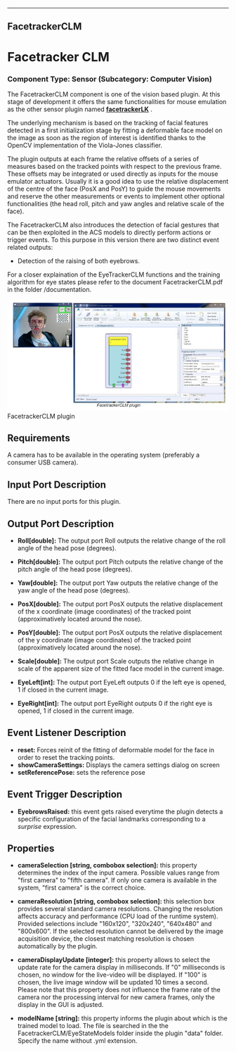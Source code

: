   
---
FacetrackerCLM
---

# Facetracker CLM

### Component Type: Sensor (Subcategory: Computer Vision)

The FacetrackerCLM component is one of the vision based plugin. At this stage of development it offers the same functionalities for mouse emulation as the other sensor plugin named **[facetrackerLK](FacetrackerLK.htm)** .

The underlying mechanism is based on the tracking of facial features detected in a first initialization stage by fitting a deformable face model on the image as soon as the region of interest is identified thanks to the OpenCV implementation of the Viola-Jones classifier.

The plugin outputs at each frame the relative offsets of a series of measures based on the tracked points with respect to the previous frame. These offsets may be integrated or used directly as inputs for the mouse emulator actuators. Usually it is a good idea to use the relative displacement of the centre of the face (PosX and PosY) to guide the mouse movements and reserve the other measurements or events to implement other optional functionalities (the head roll, pitch and yaw angles and relative scale of the face).

The FacetrackerCLM also introduces the detection of facial gestures that can be then exploited in the ACS models to directly perform actions or trigger events. To this purpose in this version there are two distinct event related outputs:

*   Detection of the raising of both eyebrows.

For a closer explaination of the EyeTrackerCLM functions and the training algorithm for eye states please refer to the document FacetrackerCLM.pdf in the folder /documentation.

![Screenshot: FacetrackerCLM plugin](img/FacetrackerCLM.jpg "Screenshot: FacetrackerCLM plugin")  
FacetrackerCLM plugin

## Requirements

A camera has to be available in the operating system (preferably a consumer USB camera).

## Input Port Description

There are no input ports for this plugin.

## Output Port Description

*   **Roll\[double\]:** The output port Roll outputs the relative change of the roll angle of the head pose (degrees).

*   **Pitch\[double\]:** The output port Pitch outputs the relative change of the pitch angle of the head pose (degrees).

*   **Yaw\[double\]:** The output port Yaw outputs the relative change of the yaw angle of the head pose (degrees).

*   **PosX\[double\]:** The output port PosX outputs the relative displacement of the x coordinate (image coordinates) of the tracked point (approximatively located around the nose).

*   **PosY\[double\]:** The output port PosX outputs the relative displacement of the y coordinate (image coordinates) of the tracked point (approximatively located around the nose).

*   **Scale\[double\]:** The output port Scale outputs the relative change in scale of the apparent size of the fitted face model in the current image.

*   **EyeLeft\[int\]:** The output port EyeLeft outputs 0 if the left eye is opened, 1 if closed in the current image.

*   **EyeRight\[int\]:** The output port EyeRight outputs 0 if the right eye is opened, 1 if closed in the current image.

## Event Listener Description

*   **reset:** Forces reinit of the fitting of deformable model for the face in order to reset the tracking points.
*   **showCameraSettings:** Displays the camera settings dialog on screen
*   **setReferencePose:** sets the reference pose

## Event Trigger Description

*   **EyebrowsRaised:** this event gets raised everytime the plugin detects a specific configuration of the facial landmarks corresponding to a _surprise_ expression.

## Properties

*   **cameraSelection \[string, combobox selection\]:** this property determines the index of the input camera. Possible values range from "first camera" to "fifth camera". If only one camera is available in the system, "first camera" is the correct choice.

*   **cameraResolution \[string, combobox selection\]:** this selection box provides several standard camera resolutions. Changing the resolution affects accuracy and performance (CPU load of the runtime system). Provided selections include "160x120", "320x240", "640x480" and "800x600". If the selected resolution cannot be delivered by the image acquisition device, the closest matching resolution is chosen automatically by the plugin.

*   **cameraDisplayUpdate \[integer\]:** this property allows to select the update rate for the camera display in milliseconds. If "0" milliseconds is chosen, no window for the live-video will be displayed. If "100" is chosen, the live image window will be updated 10 times a second. Please note that this property does not influence the frame rate of the camera nor the processing interval for new camera frames, only the display in the GUI is adjusted.

*   **modelName \[string\]:** this property informs the plugin about which is the trained model to load. The file is searched in the the FacetrackerCLM/EyeStateModels folder inside the plugin "data" folder. Specify the name without .yml extension.